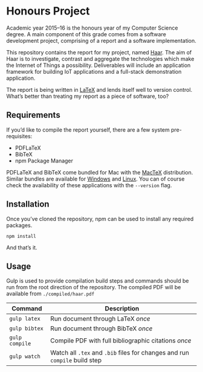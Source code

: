 # Honours Project
Academic year 2015–16 is the honours year of my Computer Science degree. A main component of this grade comes from a software development project, comprising of a report and a software implementation.

This repository contains the report for my project, named [Haar](https://en.wikipedia.org/wiki/Haar_(fog)). The aim of Haar is to investigate, contrast and aggregate the technologies which make the Internet of Things a possibility. Deliverables will include an application framework for building IoT applications and a full-stack demonstration application.

The report is being written in [LaTeX](https://www.latex-project.org/) and lends itself well to version control. What’s better than treating my report as a piece of software, too?

## Requirements
If you’d like to compile the report yourself, there are a few system pre-requisites:

- PDFLaTeX
- BibTeX
- npm Package Manager

PDFLaTeX and BibTeX come bundled for Mac with the [MacTeX](https://tug.org/mactex/) distribution. Similar bundles are available for [Windows](https://www.tug.org/protext/) and [Linux](https://www.tug.org/texlive/). You can of course check the availability of these applications with the `--version` flag.

## Installation
Once you’ve cloned the repository, npm can be used to install any required packages.

```
npm install
```

And that’s it.

## Usage
Gulp is used to provide compilation build steps and commands should be run from the root direction of the repository. The compiled PDF will be available from `./compiled/haar.pdf`

Command        | Description
---------------|------------
`gulp latex`   | Run document through LaTeX _once_
`gulp bibtex`  | Run document through BibTeX _once_
`gulp compile` | Compile PDF with full bibliographic citations _once_
`gulp watch`   | Watch all `.tex` and `.bib` files for changes and run `compile` build step
